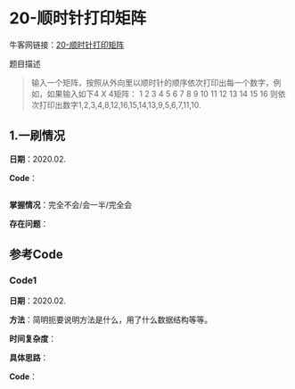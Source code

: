 # 20-顺时针打印矩阵

牛客网链接：[20-顺时针打印矩阵](https://www.nowcoder.com/practice/9b4c81a02cd34f76be2659fa0d54342a?tpId=13&tqId=11172&rp=1&ru=/ta/coding-interviews&qru=/ta/coding-interviews/question-ranking)

题目描述

> 输入一个矩阵，按照从外向里以顺时针的顺序依次打印出每一个数字，例如，如果输入如下4 X 4矩阵： 1 2 3 4 5 6 7 8 9 10 11 12 13 14 15 16 则依次打印出数字1,2,3,4,8,12,16,15,14,13,9,5,6,7,11,10.



## 1.一刷情况

**日期**：2020.02.

**Code**：

```c++

```

**掌握情况**：完全不会/会一半/完全会

**存在问题**：





## 参考Code

### Code1 

**日期**：2020.02.

**方法**：简明扼要说明方法是什么，用了什么数据结构等等。

**时间复杂度**：

**具体思路**：

**Code**：

```c++

```


